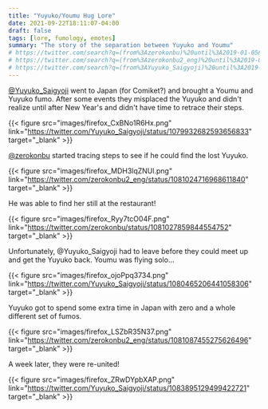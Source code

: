 ```yaml
---
title: "Yuyuko/Youmu Hug Lore"
date: 2021-09-22T18:11:07-04:00
draft: false
tags: [lore, fumology, emotes]
summary: "The story of the separation between Yuyuko and Youmu"
# https://twitter.com/search?q=(from%3Azerokonbu)%20until%3A2019-01-05&src=typed_query&f=live
# https://twitter.com/search?q=(from%3Azerokonbu2_eng)%20until%3A2019-01-05&src=typed_query&f=live
# https://twitter.com/search?q=(from%3AYuyuko_Saigyoji)%20until%3A2019-01-05&src=typed_query&f=live
---
```


[@Yuyuko_Saigyoji](https://twitter.com/Yuyuko_Saigyoji) went to Japan (for Comiket?) and brought a Youmu and Yuyuko fumo. After some events they misplaced the Yuyuko and didn't realize until after New Year's and didn't have time to retrace their steps.

{{< figure src="images/firefox_CxBNo1R6Hx.png" link="https://twitter.com/Yuyuko_Saigyoji/status/1079932682593656833" target="_blank" >}}



[@zerokonbu](https://twitter.com/zerokonbu2) started tracing steps to see if he could find the lost Yuyuko.

{{< figure src="images/firefox_MDH3lqZNUl.png" link="https://twitter.com/zerokonbu2_eng/status/1081024716968611840" target="_blank" >}}


He was able to find her still at the restaurant!

{{< figure src="images/firefox_Ryy7tcO04F.png" link="https://twitter.com/zerokonbu/status/1081027859844554752" target="_blank" >}}

Unfortunately, @Yuyuko_Saigyoji had to leave before they could meet up and get the Yuyuko back. Youmu was flying solo...

{{< figure src="images/firefox_ojoPpq3734.png" link="https://twitter.com/Yuyuko_Saigyoji/status/1080465206441058306" target="_blank" >}}

Yuyuko got to spend some extra time in Japan with zero and a whole different set of fumos.

{{< figure src="images/firefox_LSZbR35N37.png" link="https://twitter.com/zerokonbu2_eng/status/1081087455275626496" target="_blank" >}}

A week later, they were re-united!

{{< figure src="images/firefox_ZRwDYpbXAP.png" link="https://twitter.com/Yuyuko_Saigyoji/status/1083895129499422721" target="_blank" >}}






